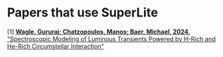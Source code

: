 Papers that use SuperLite
=========================

[1] [**Wagle, Gururaj; Chatzopoulos, Manos; Baer, Michael, 2024,** "Spectroscopic Modeling of Luminous Transients Powered by H-Rich and He-Rich Circumstellar Interaction"](https://arxiv.org/abs/2411.11517)
